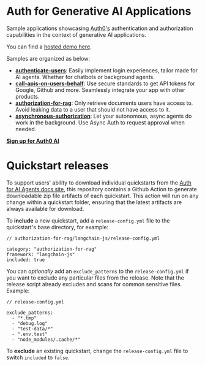 # Auth for Generative AI Applications

Sample applications showcasing [Auth0's](https://www.auth0.ai/) authentication and authorization capabilities in the context of generative AI applications.

You can find a [hosted demo here](https://demo.auth0.ai/).

Samples are organized as below:

- [**authenticate-users**](https://auth0.com/ai/docs/user-authentication): Easily implement login experiences, tailor made for AI agents. Whether for chatbots or background agents.
- [**call-apis-on-users-behalf**](https://auth0.com/ai/docs/call-others-apis-on-users-behalf): Use secure standards to get API tokens for Google, Github and more. Seamlessly integrate your app with other products.
- [**authorization-for-rag**](https://auth0.com/ai/docs/authorization-for-rag): Only retrieve documents users have access to. Avoid leaking data to a user that should not have access to it.
- [**asynchronous-authorization**](https://auth0.com/ai/docs/async-authorization): Let your autonomous, async agents do work in the background. Use Async Auth to request approval when needed.

[**Sign up for Auth0 AI**](https://auth0.com/signup?onboard_app=genai&ocid=7014z000001NyoxAAC-aPA4z0000008OZeGAM)

# Quickstart releases

To support users' ability to download individual quickstarts from the [Auth for AI Agents docs site](https://auth0.com/ai/docs), this repository contains a Github Action to generate downloadable zip file artifacts of each quickstart. This action will run on any change within a quickstart folder, ensuring that the latest artifacts are always available for download.

To **include** a new quickstart, add a `release-config.yml` file to the quickstart's base directory, for example:

```
// authorization-for-rag/langchain-js/release-config.yml

category: "authorization-for-rag"
framework: "langchain-js"
included: true
```

You can *optionally* add an `exclude_patterns` to the `release-config.yml` if you want to exclude any particular files from the release. Note that the release script already excludes and scans for common sensitive files. Example:

```
// release-config.yml

exclude_patterns:
  - "*.tmp"
  - "debug.log"
  - "test-data/*"
  - ".env.test"
  - "node_modules/.cache/*"
```

To **exclude** an existing quickstart, change the `release-config.yml` file to switch `included` to `false`.